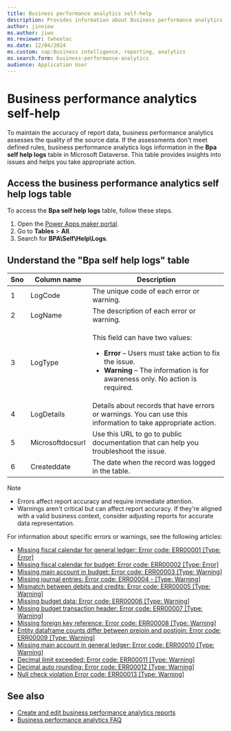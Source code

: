```yaml
---
title: Business performance analytics self-help
description: Provides information about Business performance analytics self-help in Microsoft Dynamics 365 Finance.
author: jinniew
ms.author: jiwo
ms.reviewer: twheeloc 
ms.date: 12/04/2024
ms.custom: sap:Business intelligence, reporting, analytics
ms.search.form: business-performance-analytics
audience: Application User
---
```

# Business performance analytics self-help

To maintain the accuracy of report data, business performance analytics assesses the quality of the source data. If the assessments don't meet defined rules, business performance analytics logs information in the **Bpa self help logs** table in Microsoft Dataverse. This table provides insights into issues and helps you take appropriate action.

## Access the business performance analytics self help logs table

To access the **Bpa self help logs** table, follow these steps.

1. Open the [Power Apps maker portal](https://make.preview.powerapps.com/).
2. Go to **Tables** > **All**.
3. Search for **BPA\Self\Help\Logs**.

## Understand the "Bpa self help logs" table

| Sno | Column name | Description |
|---|---|---|
| 1 | LogCode | The unique code of each error or warning. |
| 2 | LogName | The description of each error or warning. |
| 3 | LogType | <p>This field can have two values:</p><ul><li>**Error** – Users must take action to fix the issue.</li><li>**Warning** – The information is for awareness only. No action is required.</li></ul> |
| 4 | LogDetails | Details about records that have errors or warnings. You can use this information to take appropriate action. |
| 5 | Microsoftdocsurl | Use this URL to go to public documentation that can help you troubleshoot the issue. |
| 6 | Createddate | The date when the record was logged in the table. |

> [!NOTE]
>
> - Errors affect report accuracy and require immediate attention.
> - Warnings aren't critical but can affect report accuracy. If they're aligned with a valid business context, consider adjusting reports for accurate data representation.

For information about specific errors or warnings, see the following articles:

- [Missing fiscal calendar for general ledger: Error code: ERR00001 [Type: Error]](missing-fiscal-calendar-for-general-ledger-err00001.md)
- [Missing fiscal calendar for budget: Error code: ERR00002 [Type: Error]](missing-fiscal-calendar-for-budget-err00002.md)
- [Missing main account in budget: Error code: ERR00003 [Type: Warning]](missing-main-account-in-budget-err00003.md)
- [Missing journal entries: Error code: ERR00004 - [Type: Warning]](missing-journal-entries-err00004.md)
- [Mismatch between debits and credits: Error code: ERR00005 [Type: Warning]](mismatch-between-debits-and-credits-err00005.md)
- [Missing budget data: Error code: ERR00006 [Type: Warning]](missing-budget-data-err00006.md)
- [Missing budget transaction header: Error code: ERR00007 [Type: Warning]](missing-budget-transaction-header-err00007.md)
- [Missing foreign key reference: Error code: ERR00008 [Type: Warning]](missing-foreign-key-err0008.md)
- [Entity dataframe counts differ between prejoin and postjoin: Error code: ERR00009 [Type: Warning]](entity-dataframe-counts-err00009.md)
- [Missing main account in general ledger: Error code: ERR00010 [Type: Warning]](missing-main-account-in-gl-err00010.md)
- [Decimal limit exceeded: Error code: ERR00011 [Type: Warning]](decimal-limit-exceed-err00011.md)
- [Decimal auto rounding: Error code: ERR00012 [Type: Warning]](decimal-auto-rounding-err00012.md)
- [Null check violation Error code: ERR00013 [Type: Warning]](budget-check-err00013.md)

## See also

- [Create and edit business performance analytics reports](/dynamics365/finance/business-performance-analytics/how-to-create-and-edit-reports)
- [Business performance analytics FAQ](/dynamics365/finance/business-performance-analytics/bpa-faq)
